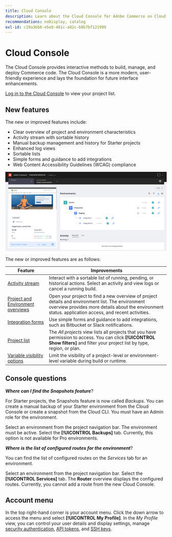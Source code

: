 ```yaml
---
title: Cloud Console
description: Learn about the Cloud Console for Adobe Commerce on Cloud infrastructure.
recommendations: noDisplay, catalog
exl-id: c19a36b6-e5e8-461c-a82c-68b7bf121999
---
```


# Cloud Console

The Cloud Console provides interactive methods to build, manage, and deploy Commerce code. The Cloud Console is a more modern, user-friendly experience and lays the foundation for future interface enhancements.

[Log in to the Cloud Console](https://console.adobecommerce.com) to view your project list.

## New features

The new or improved features include:

- Clear overview of project and environment characteristics
- Activity stream with sortable history
- Manual backup management and history for Starter projects
- Enhanced log views
- Sortable lists
- Simple forms and guidance to add integrations
- Web Content Accessibility Guidelines (WCAG) compliance

![Cloud Console](../assets/CloudConsole.svg)

The new or improved features are as follows:

| Feature        | Improvements                        |
| -------------- | ----------------------------------- |
| [Activity stream](../cloud-guide/project/activity-stream.md) | Interact with a sortable list of running, pending, or historical actions. Select an activity and view logs or cancel a running build. |
| [Project and Environment overviews](../cloud-guide/project/overview.md#project-overview) | Open your project to find a new overview of project details and environment list. The environment overview provides more details about the environment status. application access, and recent activities. |
| [Integration forms](../cloud-guide/integrations/overview.md) | Use simple forms and guidance to add integrations, such as Bitbucket or Slack notifications. |
| [Project list](../cloud-guide/project/overview.md#cloud-console) | The _All projects_ view lists all projects that you have permission to access. You can click **[!UICONTROL Show filters]** and filter your project list by type, region, or plan. |
| [Variable visibility options](../cloud-guide/environment/variable-levels.md) | Limit the visibility of a project-level or environment-level variable during build or runtime. |

<!-- The following are features yet to be activated:
| **Apps and services topology** | The Apps & Services topology is visible on Project and Environment views. This interactive diagram allows you to select a service and view the relationship details, such as name, type, version, port, and more. Click **[!UICONTROL View details]** to access the overview and configuration panel for each service. | -->

## Console questions

**_Where can I find the Snapshots feature_**?

For Starter projects, the Snapshots feature is now called _Backups_. You can create a manual backup of your Starter environment from the Cloud Console or create a snapshot from the Cloud CLI. You must have an Admin role for the environment.

Select an environment from the project navigation bar. The environment must be active. Select the **[!UICONTROL Backups]** tab. Currently, this option is not available for Pro environments.

**_Where is the list of configured routes for the environment_**?

You can find the list of configured routes on the _Services_ tab for an environment.

Select an environment from the project navigation bar. Select the **[!UICONTROL Services]** tab. The **Router** overview displays the configured routes. Currently, you cannot add a route from the new Cloud Console.

## Account menu

In the top right-hand corner is your account menu. Click the down arrow to access the menu and select **[!UICONTROL My Profile]**. In the _My Profile_ view, you can control your user details and display settings, manage [security authentication](../cloud-guide/project/user-access.md#user-authentication-requirements), [API tokens](../cloud-guide/project/user-access.md#create-an-api-token), and [SSH keys](../cloud-guide/development/secure-connections.md).
